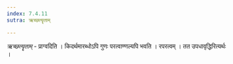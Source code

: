 ```yaml
---
index: 7.4.11
sutra: ऋच्छत्यॄताम्

---
```

_ऋच्छत्यॄताम्_ - प्राग्वदिति । किदर्थमारब्धोऽपि गुणः परत्वाण्णल्यपि भवति । रपरत्वम् । तत उपधावृद्धिरित्यर्थः ।